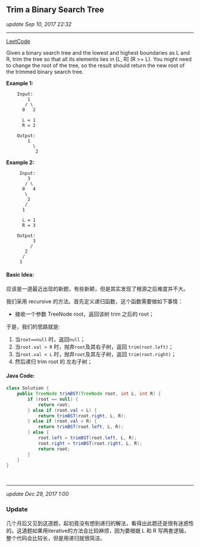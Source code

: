 ## Trim a Binary Search Tree
_update Sep 10, 2017  22:32_

---
[LeetCode](https://leetcode.com/problems/trim-a-binary-search-tree/description/)

Given a binary search tree and the lowest and highest boundaries as L and R, trim the tree so that all its elements lies in [L, R] (R >= L). You might need to change the root of the tree, so the result should return the new root of the trimmed binary search tree.

**Example 1:**

        Input: 
            1
           / \
          0   2
        
          L = 1
          R = 2
        
        Output: 
            1
              \
               2
**Example 2:**

         Input: 
            3
           / \
          0   4
           \
            2
           /
          1
        
          L = 1
          R = 3
        
        Output: 
              3
             / 
           2   
          /
         1
     
#### Basic Idea:
应该是一道最近出现的新题，有些新颖，但是其实发现了根源之后难度并不大。

我们采用 recursive 的方法。首先定义递归函数，这个函数需要做如下事情：  

-  接收一个参数 TreeNode root，返回该树 trim 之后的 root；

于是，我们的思路就是:  

1.  当`root==null` 时，返回`null`；
2.  当`root.val > R` 时，抛弃`root`及其右子树，返回 `trim(root.left)`；
3.  当`root.val < L` 时，抛弃`root`及其左子树，返回 `trim(root.right)`；
4.  然后递归 trim root 的 左右子树；

#### Java Code: 
```java
class Solution {
    public TreeNode trimBST(TreeNode root, int L, int R) {
        if (root == null) {
            return root;
        } else if (root.val < L) {
            return trimBST(root.right, L, R);
        } else if (root.val > R) {
            return trimBST(root.left, L, R);
        } else {
            root.left = trimBST(root.left, L, R);
            root.right = trimBST(root.right, L, R);
            return root;
        }
    }
}
```

<br>

---
_update Dec 29, 2017 1:00_

### Update
几个月后又见到这道题，起初竟没有想到递归的解法，看得出此题还是很有迷惑性的。这道题如果用iterative的方法会比较麻烦，因为要根据 L 和 R 写两套逻辑，整个代码会比较长，但是用递归就很简洁。     
     
     
     
     
     
     
     
     
     
     
     
     